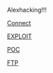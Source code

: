 Alexhacking!!!

[Connect](http://192.168.1.25:8080/index.html)


[EXPLOIT](http://192.168.1.25:8080/exploit.html)

[POC](http://192.168.1.25:8080/poc.html)

[FTP](ftp://192.168.1.25)
